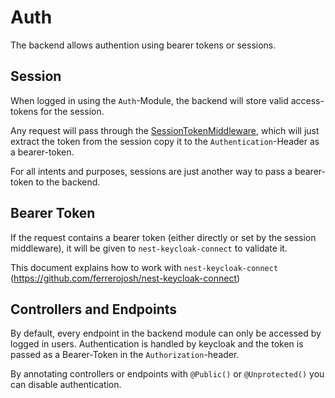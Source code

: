 # Auth

The backend allows authention using bearer tokens or sessions.

## Session

When logged in using the `Auth`-Module, the backend will store valid access-tokens for the session.

Any request will pass through the [SessionTokenMiddleware](/src/modules/authentication/services/session-access-token.middleware.ts), which will just extract the token from the session copy it to the `Authentication`-Header as a bearer-token.

For all intents and purposes, sessions are just another way to pass a bearer-token to the backend.

## Bearer Token

If the request contains a bearer token (either directly or set by the session middleware), it will be given to `nest-keycloak-connect` to validate it.

This document explains how to work with `nest-keycloak-connect` (https://github.com/ferrerojosh/nest-keycloak-connect)

## Controllers and Endpoints

By default, every endpoint in the backend module can only be accessed by logged in users.
Authentication is handled by keycloak and the token is passed as a Bearer-Token in the `Authorization`-header.

By annotating controllers or endpoints with `@Public()` or `@Unprotected()` you can disable authentication.
